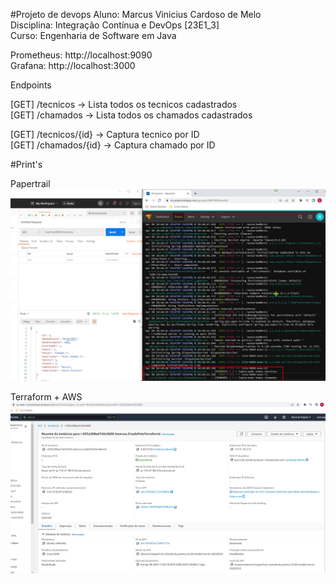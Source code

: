 #Projeto de devops
Aluno: Marcus Vinicius Cardoso de Melo<br>
Disciplina: Integração Contínua e DevOps [23E1_3]<br>
Curso: Engenharia de Software em Java<br>

Prometheus: http://localhost:9090 <br>
Grafana: http://localhost:3000 <br>

Endpoints

[GET] /tecnicos -> Lista todos os tecnicos cadastrados<br>
[GET] /chamados -> Lista todos os chamados cadastrados<br>

[GET] /tecnicos/{id} -> Captura tecnico por ID<br>
[GET] /chamados/{id} -> Captura chamado por ID<br>

#Print's

Papertrail
![](images/devops-logs-papertrail.png)

Terraform + AWS
![](images/devops-aws-terraform.png)